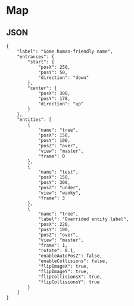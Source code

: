# Map ##########################################################################

## JSON

	{
		"label": "Some human-friendly name",
		"entrances": {
			"start": {
				"posX": 250,
				"posY": 50,
				"direction": "down"
			},
			"center": {
				"posX": 300,
				"posY": 178,
				"direction": "up"
			}
		},
		"entities": [
			{
				"name": "tree",
				"posX": 150,
				"posY": 100,
				"posZ": "over",
				"view": "master",
				"frame": 0
			},
			{
				"name": "test",
				"posX": 150,
				"posY": 300,
				"posZ": "under",
				"view": "wanky",
				"frame": 3
			},
			{
				"name": "tree",
				"label": "Overrided entity label",
				"posX": 220,
				"posY": 100,
				"posZ": "over",
				"view": "master",
				"frame": 1,
				"rotate": 0.1,
				"enableAutoPosZ": false,
				"enableCollisions": false,
				"flipImageX": true,
				"flipImageY": true,
				"flipCollisionsX": true,
				"flipCollisionsY": true
			}
		]
	}

